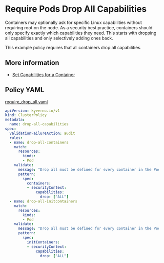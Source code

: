# Require Pods Drop All Capabilities

Containers may optionally ask for specific Linux capabilities without requiring root on the node. As a security best practice, containers should only specify exactly which capabilities they need. This starts with dropping all capabilities and only selectively adding ones back.

This example policy requires that all containers drop all capabilities.

## More information

* [Set Capabilities for a Container](https://kubernetes.io/docs/tasks/configure-pod-container/security-context/#set-capabilities-for-a-container)

## Policy YAML

[require_drop_all.yaml](more/require_drop_all.yaml)

```yaml
apiVersion: kyverno.io/v1
kind: ClusterPolicy
metadata:
  name: drop-all-capabilities
spec:
  validationFailureAction: audit
  rules:
  - name: drop-all-containers
    match:
      resources:
        kinds:
        - Pod
    validate:
      message: "Drop all must be defined for every container in the Pod."
      pattern:
        spec:
          containers:
          - securityContext:
              capabilities:
                drop: ["ALL"]
  - name: drop-all-initcontainers
    match:
      resources:
        kinds:
        - Pod
    validate:
      message: "Drop all must be defined for every container in the Pod."
      pattern:
        spec:
          initContainers:
          - securityContext:
              capabilities:
                drop: ["ALL"]
```
